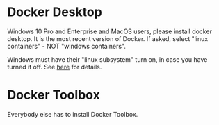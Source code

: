 # Docker Desktop

Windows 10 Pro and Enterprise and MacOS users, please install docker desktop. It is the most recent version of Docker. If asked, select "linux containers" - NOT "windows containers". 

Windows must have their "linux subsystem" turn on, in case you have turned it off. See [here](https://docs.microsoft.com/en-us/windows/wsl/install-win10) for details.


# Docker Toolbox

Everybody else has to install Docker Toolbox. 